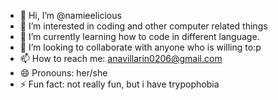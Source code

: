 - 👋 Hi, I’m @namieelicious
- 👀 I’m interested in coding and other computer related things
- 🌱 I’m currently learning how to code in different language.
- 💞️ I’m looking to collaborate with anyone who is willing to:p
- 📫 How to reach me: anavillarin0206@gmail.com
- 😄 Pronouns: her/she
- ⚡ Fun fact: not really fun, but i have trypophobia 

<!---
namieelicious/namieelicious is a ✨ special ✨ repository because its `README.md` (this file) appears on your GitHub profile.
You can click the Preview link to take a look at your changes.
--->
